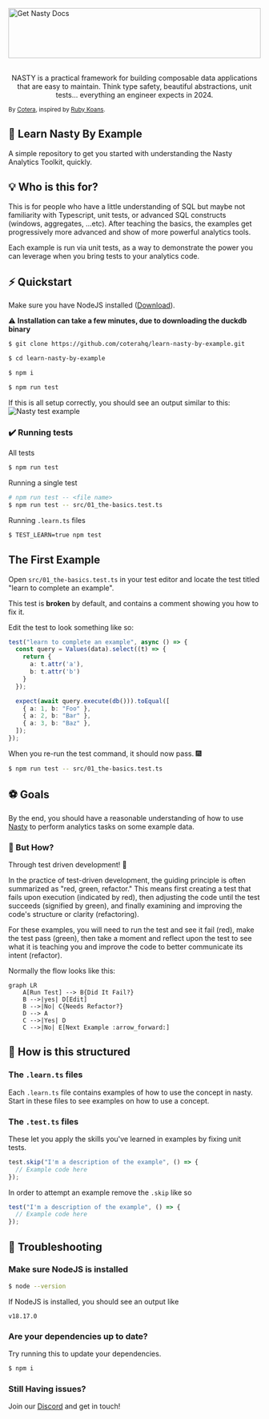 <img align="center" src="https://github.com/coterahq/nasty-assets/blob/main/logo.svg?raw=true" alt="Get Nasty Docs" style="width:100%;height:100px"/></a><br/><br/>
<p align="center">NASTY is a practical framework for building composable data applications that are easy to maintain. Think type safety, beautiful abstractions, unit tests... everything an engineer expects in 2024.</p>

<sub>By [Cotera](https://cotera.co), inspired by [Ruby Koans](https://www.rubykoans.com/).</sub>

## 👋 Learn Nasty By Example

A simple repository to get you started with understanding the Nasty Analytics Toolkit, quickly.

## 💡 Who is this for? 

This is for people who have a little understanding of SQL but maybe not
familiarity with Typescript, unit tests, or advanced SQL constructs (windows,
aggregates, ...etc). After teaching the basics, the examples get progressively
more advanced and show of more powerful analytics tools.

Each example is run via unit tests, as a way to demonstrate the power you can leverage when you bring tests to your analytics code.

## ⚡️ Quickstart
Make sure you have NodeJS installed ([Download](https://nodejs.org/en/downloaddownload)).

:warning: **Installation can take a few minutes, due to downloading the duckdb binary**

```bash
$ git clone https://github.com/coterahq/learn-nasty-by-example.git

$ cd learn-nasty-by-example

$ npm i

$ npm run test
```
If this is all setup correctly, you should see an output similar to this:
<img align="center" alt="Nasty test example" src="https://github.com/coterahq/nasty-assets/blob/main/learn-nasty-test_01.png?raw=true"/>

### :heavy_check_mark: Running tests

All tests

```bash
$ npm run test
```

Running a single test

```bash
# npm run test -- <file name>
$ npm run test -- src/01_the-basics.test.ts
```

Running `.learn.ts` files

```bash
$ TEST_LEARN=true npm test
```
## The First Example

Open `src/01_the-basics.test.ts` in your test editor and locate the test titled "learn to complete an example".

This test is **broken** by default, and contains a comment showing you how to fix it.

Edit the test to look something like so:
```typescript
test("learn to complete an example", async () => {
  const query = Values(data).select((t) => {
    return {
      a: t.attr('a'),
      b: t.attr('b')
    }
  });

  expect(await query.execute(db())).toEqual([
    { a: 1, b: "Foo" },
    { a: 2, b: "Bar" },
    { a: 3, b: "Baz" },
  ]);
});
```

When you re-run the test command, it should now pass. :fireworks:
```bash
$ npm run test -- src/01_the-basics.test.ts
```

## ⚽ Goals 

By the end, you should have a reasonable understanding of how to use [Nasty](https://getnasty.com) to perform analytics tasks on some example data.

### :eyes: But How?

Through test driven development! 🚦

In the practice of test-driven development, the guiding principle is often summarized as "red, green, refactor." This means first creating a test that fails upon execution (indicated by red), then adjusting the code until the test succeeds (signified by green), and finally examining and improving the code's structure or clarity (refactoring).

For these examples, you will need to run the test and see it fail (red), make the test pass (green), then take a moment and reflect upon the test to see what it is teaching you and improve the code to better communicate its intent (refactor).

Normally the flow looks like this:

```mermaid
graph LR
    A[Run Test] --> B{Did It Fail?}
    B -->|yes| D[Edit]
    B -->|No| C{Needs Refactor?}
    D --> A
    C -->|Yes| D
    C -->|No| E[Next Example :arrow_forward:]
```


## :open_file_folder: How is this structured

### The `.learn.ts` files

Each `.learn.ts` file contains examples of how to use the concept in nasty. Start in these files to see examples on how to use a concept.

### The `.test.ts` files

These let you apply the skills you've learned in examples by fixing unit tests.

```typescript
test.skip("I'm a description of the example", () => {
  // Example code here
});
```

In order to attempt an example remove the `.skip` like so

```typescript
test("I'm a description of the example", () => {
  // Example code here
});
```

## 🎯 Troubleshooting

### Make sure NodeJS is installed

```bash
$ node --version
```

If NodeJS is installed, you should see an output like 

```
v18.17.0
```

### Are your dependencies up to date?

Try running this to update your dependencies.
```bash
$ npm i
```

### Still Having issues?
Join our [Discord](https://discord.com/channels/1215021133003235360/1215021133594890252) and get in touch!

